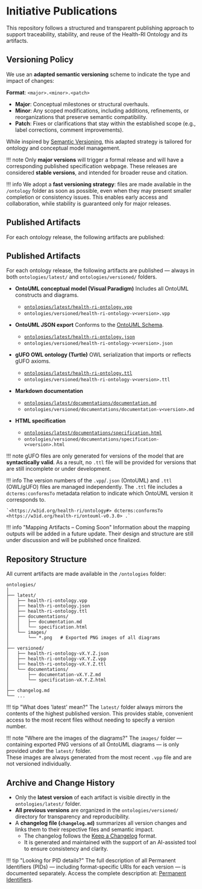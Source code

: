 # Initiative Publications

This repository follows a structured and transparent publishing approach to support traceability, stability, and reuse of the Health-RI Ontology and its artifacts.

## Versioning Policy

We use an **adapted semantic versioning** scheme to indicate the type and impact of changes:

**Format**: `<major>.<minor>.<patch>`

- **Major**: Conceptual milestones or structural overhauls.
- **Minor**: Any scoped modifications, including additions, refinements, or reorganizations that preserve semantic compatibility.
- **Patch**: Fixes or clarifications that stay within the established scope (e.g., label corrections, comment improvements).

While inspired by [Semantic Versioning](https://semver.org/), this adapted strategy is tailored for ontology and conceptual model management.

!!! note
    Only **major versions** will trigger a formal release and will have a corresponding published specification webpage. These releases are considered **stable versions**, and intended for broader reuse and citation.

!!! info
    We adopt a **fast versioning strategy**: files are made available in the `/ontology` folder as soon as possible, even when they may present smaller completion or consistency issues. This enables early access and collaboration, while stability is guaranteed only for major releases.

## Published Artifacts

For each ontology release, the following artifacts are published:

## Published Artifacts

For each ontology release, the following artifacts are published — always in both `ontologies/latest/` and `ontologies/versioned/` folders.

- **OntoUML conceptual model (Visual Paradigm)**
  Includes all OntoUML constructs and diagrams.
  - [`ontologies/latest/health-ri-ontology.vpp`](https://w3id.org/health-ri/ontology/vpp)
  - `ontologies/versioned/health-ri-ontology-v<version>.vpp`

- **OntoUML JSON export**
  Conforms to the [OntoUML Schema](https://w3id.org/ontouml/schema).
  - [`ontologies/latest/health-ri-ontology.json`](https://w3id.org/health-ri/ontology/json)
  - `ontologies/versioned/health-ri-ontology-v<version>.json`

- **gUFO OWL ontology (Turtle)**
  OWL serialization that imports or reflects gUFO axioms.
  - [`ontologies/latest/health-ri-ontology.ttl`](https://w3id.org/health-ri/ontology/ttl)
  - `ontologies/versioned/health-ri-ontology-v<version>.ttl`

- **Markdown documentation**
  - [`ontologies/latest/documentations/documentation.md`](https://w3id.org/health-ri/ontology/documentation)
  - `ontologies/versioned/documentations/documentation-v<version>.md`

- **HTML specification**
  - [`ontologies/latest/documentations/specification.html`](https://w3id.org/health-ri/ontology/specification)
  - `ontologies/versioned/documentations/specification-v<version>.html`

!!! note
    gUFO files are only generated for versions of the model that are **syntactically valid**.
    As a result, no `.ttl` file will be provided for versions that are still incomplete or under development.

!!! info
    The version numbers of the `.vpp`/`.json` (OntoUML) and `.ttl` (OWL/gUFO) files are managed independently. The `.ttl` file includes a `dcterms:conformsTo` metadata relation to indicate which OntoUML version it corresponds to.

    `<https://w3id.org/health-ri/ontology#> dcterms:conformsTo <https://w3id.org/health-ri/ontouml-v0.3.0> .`
!!! info "Mapping Artifacts – Coming Soon"
    Information about the mapping outputs will be added in a future update. Their design and structure are still under discussion and will be published once finalized.

## Repository Structure

All current artifacts are made available in the `/ontologies` folder:

```
ontologies/
│
├── latest/
│   ├── health-ri-ontology.vpp
│   ├── health-ri-ontology.json
│   ├── health-ri-ontology.ttl
│   ├── documentations/
│   │   ├── documentation.md
│   │   └── specification.html
│   └── images/
│       └── *.png   # Exported PNG images of all diagrams
│
├── versioned/
│   ├── health-ri-ontology-vX.Y.Z.json
│   ├── health-ri-ontology-vX.Y.Z.vpp
│   ├── health-ri-ontology-vX.Y.Z.ttl
│   └── documentations/
│       ├── documentation-vX.Y.Z.md
│       └── specification-vX.Y.Z.html
│
├── changelog.md
└── ...
```

!!! tip "What does 'latest' mean?"
    The `latest/` folder always mirrors the contents of the highest published version. This provides stable, convenient access to the most recent files without needing to specify a version number.

!!! note "Where are the images of the diagrams?"
    The `images/` folder — containing exported PNG versions of all OntoUML diagrams — is only provided under the `latest/` folder.  
    These images are always generated from the most recent `.vpp` file and are not versioned individually.

## Archive and Change History

- Only the **latest version** of each artifact is visible directly in the `ontologies/latest/` folder.
- **All previous versions** are organized in the `ontologies/versioned/` directory for transparency and reproducibility.
- A **changelog file (`changelog.md`)** summarizes all version changes and links them to their respective files and semantic impact.
  - The changelog follows the [Keep a Changelog](https://keepachangelog.com/) format.
  - It is generated and maintained with the support of an AI-assisted tool to ensure consistency and clarity.

!!! tip "Looking for PID details?"
    The full description of all Permanent Identifiers (PIDs) — including format-specific URIs for each version — is documented separately. Access the complete description at: [Permanent Identifiers](permanent-ids.md).
